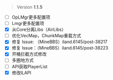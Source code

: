  > Version **1.1.5**

 - [ ] OpLMgr更多配置项
 - [ ] Lmgr更多配置项
 - [x] 从Core分离Libs（AirLibs）
 - [ ] 优化VecMap，ChunkMap重载方式
 - [x] 修复 Issue: （MineBBS）iland.6145/post-38217
 - [x] 修复 Issue：（MineBBS）iland.6145/post-38223
 - [x] 开桶拦截方式修改
 - [ ] 多圈地方式
 - [ ] API获取PlayerList
 - [x] 修改ILAPI